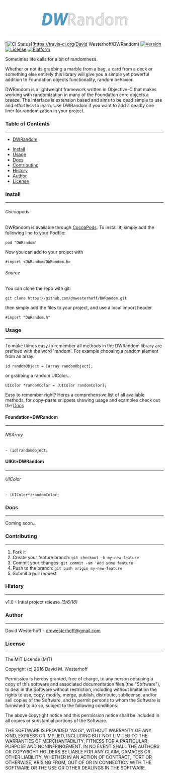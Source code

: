 ![Alt text](/logo.png?raw=true "DWRandom")
------------------------------------------

[![CI Status](https://travis-ci.org/dmwesterhoff/DWRandom.svg?branch=master)](https://travis-ci.org/David Westerhoff/DWRandom)
[![Version](https://img.shields.io/cocoapods/v/DWRandom.svg?style=flat)](http://cocoapods.org/pods/DWRandom)
[![License](https://img.shields.io/cocoapods/l/DWRandom.svg?style=flat)](http://cocoapods.org/pods/DWRandom)
[![Platform](https://img.shields.io/cocoapods/p/DWRandom.svg?style=flat)](http://cocoapods.org/pods/DWRandom)

Sometimes life calls for a bit of randomness.

Whether or not its grabbing a marble from a bag, a card from a deck or
something else entirely this library will give you a simple yet powerful
addition to Foundation objects functionality, random behavior.

DWRandom is a lightweight framework written in Objective-C that makes working
with randomization in many of the Foundation core objects a breeze. The
interface is extension based and aims to be dead simple to use and
effortless to learn. Use DWRandom if you want to add a deadly one liner for
randomization in your project.

### Table of Contents
---------------------

- [DWRandom](#DWRandom)
* [Install](#install)
* [Usage](#usage)
* [Docs](#docs)
* [Contributing](#contributing)
* [History](#history)
* [Author](#author)
* [License](#license)

### Install
-----------

###### Cocoapods

DWRandom is available through [CocoaPods](http://cocoapods.org). To install
it, simply add the following line to your Podfile:

```
pod "DWRandom"
```

Now you can add to your project with

```objc
#import <DWRandom/DWRandom.h>
```

###### Source

You can clone the repo with git:

```
git clone https://github.com/dmwesterhoff/DWRandom.git
```

then simply add the files to your project, and use a local import header

```objc
#import "DWRandom.h"
```

### Usage
---------

To make things easy to remember all methods in the DWRandom library are 
prefixed with the word 'random'. For example choosing a random element from
an array.

```objc
id randomObject = [array randomObject];
```

or grabbing a random UIColor...

```objc
UIColor *randomColor = [UIColor randomColor];
```

Easy to remember right? Heres a comprehensive list of all available methods,
for copy-paste snippets showing usage and examples check out the [Docs](#docs)


#### Foundation+DWRandom
------------------------

###### NSArray

```objc
- (id)randomObject;
```

#### UIKit+DWRandom
-------------------

###### UIColor

```objc
- (UIColor*)randomColor;
```

### Docs
--------

Coming soon...

### Contributing
----------------

1. Fork it
2. Create your feature branch: `git checkout -b my-new-feature`
3. Commit your changes: `git commit -am 'Add some feature'`
4. Push to the branch: `git push origin my-new-feature`
5. Submit a pull request

### History
-----------

v1.0 - Intial project release *(3/6/16)*

### Author
----------

David Westerhoff - dmwesterhoff@gmail.com

### License
-----------

The MIT License (MIT)

Copyright (c) 2016 David M. Westerhoff

Permission is hereby granted, free of charge, to any person obtaining a copy of this software and associated documentation files (the "Software"), to deal in the Software without restriction, including without limitation the rights to use, copy, modify, merge, publish, distribute, sublicense, and/or sell copies of the Software, and to permit persons to whom the Software is furnished to do so, subject to the following conditions:

The above copyright notice and this permission notice shall be included in all copies or substantial portions of the Software.

THE SOFTWARE IS PROVIDED "AS IS", WITHOUT WARRANTY OF ANY KIND, EXPRESS OR IMPLIED, INCLUDING BUT NOT LIMITED TO THE WARRANTIES OF MERCHANTABILITY, FITNESS FOR A PARTICULAR PURPOSE AND NONINFRINGEMENT. IN NO EVENT SHALL THE AUTHORS OR COPYRIGHT HOLDERS BE LIABLE FOR ANY CLAIM, DAMAGES OR OTHER LIABILITY, WHETHER IN AN ACTION OF CONTRACT, TORT OR OTHERWISE, ARISING FROM, OUT OF OR IN CONNECTION WITH THE SOFTWARE OR THE USE OR OTHER DEALINGS IN THE SOFTWARE.
